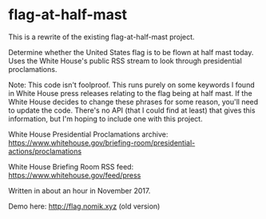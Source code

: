 flag-at-half-mast
=================

This is a rewrite of the existing flag-at-half-mast project. 

Determine whether the United States flag is to be flown at half mast today. Uses the White House's public RSS stream to look through presidential proclamations. 

Note: This code isn't foolproof. This runs purely on some keywords I found in White House press releases relating to the flag being at half mast. If the White House decides to change these phrases for some reason, you'll need to update the code. There's no API (that I could find at least) that gives this information, but I'm hoping to include one with this project. 

White House Presidential Proclamations archive: https://www.whitehouse.gov/briefing-room/presidential-actions/proclamations

White House Briefing Room RSS feed: https://www.whitehouse.gov/feed/press

Written in about an hour in November 2017. 

Demo here: http://flag.nomik.xyz (old version)
